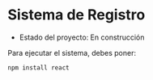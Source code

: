 <h1> Sistema de Registro</h1>

- Estado del proyecto: En construcción

Para ejecutar el sistema, debes poner:

``` npm install react ```

